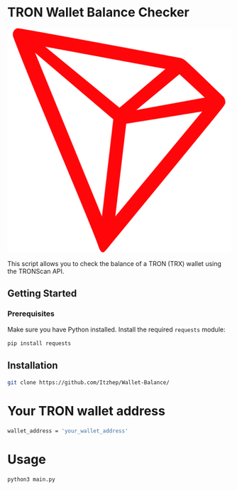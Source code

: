 # TRON Wallet Balance Checker

![TRON Logo](tron-trx-logo.png)

This script allows you to check the balance of a TRON (TRX) wallet using the TRONScan API.

## Getting Started

### Prerequisites

Make sure you have Python installed. Install the required `requests` module:

```bash
pip install requests
```
## Installation
```bash
git clone https://github.com/Itzhep/Wallet-Balance/
```
# Your TRON wallet address
```bash
wallet_address = 'your_wallet_address'
```


# Usage
```bash
python3 main.py
```
